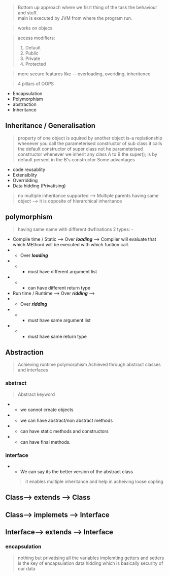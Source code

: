 > Bottom up approach where we fisrt thing of the task the behaviour and stuff.<br>
> main is executed by JVM from where the program run.

> works on objecs

> access modifiers:
> 1. Default
> 2. Public
> 3. Private
> 4. Protected

> more secure
> features like -- overloading, overiding, inheritence

> 4 pillars of OOPS
*  Encapsulation
*  Polymorphism
*  abstraction
*  Inheritance

## Inheritance / Generalisation

> property of one object is aquired by another object
> is-a replationship
> whenever you call the parameterised constructor of sub class it calls the default constructor of super class not he parameterised constructor
> whenever we inherit any class A to B the super(); is by default persent in the B's constructor 
> Some advantages
* code reusablity
* Extensiblity
* Overridding
* Data hidding (Privatising)
>no multiple inheritance supported --> Multiple parents having same object --> it is opposite of hierarchical inheritance

## **polymorphism**
> having same name with different dwfinations
> 2 types: -
* Compile time / Static  --> Over **_loading_** --> Compiler will evaluate that which MEthord will be executed with which funtion call.
* *  Over **_loading_**
* * * must have different argument list
* * * can have different return type
* Run time / Runtime --> Over **_ridding_** --> 
* *  Over **_ridding_**
* * * must have same argument list
* * * must have same return type

## **Abstraction**
> Achieving runtime polymorphism
> Achieved through abstract classes and interfaces 
### abstract
> Abstract keyword
* * we cannot create objects
* * we can have abstract/non abstract methods
* * can have static methods and constructors 
* * can have final methods.

### interface
* * We can say its the better version of the abstract class
  >it enables multiple inheritance and help in acheiving loose copling

## Class--> extends --> Class
## Class--> implemets --> Interface
## Interface--> extends --> Interface


### encapsulation
> nothing but privatising all the variables
> implemting getters and setters is the key of encapsulation
> data hidding which is basically security of our data
